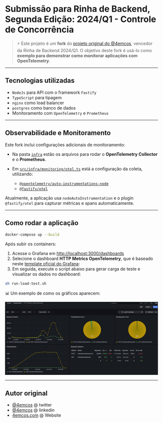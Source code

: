 # Submissão para Rinha de Backend, Segunda Edição: 2024/Q1 - Controle de Concorrência

> ⚡️ Este projeto é um **fork** do [projeto original do @4emcos](https://github.com/4emcos/rinha-de-backend-2024-q1-nodejs), vencedor da Rinha de Backend 2024/Q1.
> O objetivo deste fork é usá-lo como **exemplo para demonstrar como monitorar aplicações com OpenTelemetry**.

---

## Tecnologias utilizadas

* `NodeJs` para API com o framework `Fastify`
* `TypeScript` para tipagem
* `nginx` como load balancer
* `postgres` como banco de dados
* Monitoramento com `OpenTelemetry` e `Prometheus`

---

## Observabilidade e Monitoramento

Este fork inclui configurações adicionais de monitoramento:

* Na pasta [`infra`](./infra) estão os arquivos para rodar o **OpenTelemetry Collector** e o **Prometheus**.
* Em [`src/infra/monitoring/otel.ts`](./src/infra/monitoring/otel.ts) está a configuração da coleta, utilizando:

  * [`@opentelemetry/auto-instrumentations-node`](https://www.npmjs.com/package/@opentelemetry/auto-instrumentations-node)
  * [`@fastify/otel`](https://github.com/autotelic/fastify-opentelemetry)

Atualmente, a aplicação usa `nodeAutoInstrumentation` e o plugin `@fastify/otel` para capturar métricas e spans automaticamente.

---

## Como rodar a aplicação

```bash
docker-compose up --build
```

Após subir os containers:

1. Acesse o Grafana em [http://localhost:3000/dashboards](http://localhost:3000/dashboards)
2. Selecione o dashboard **HTTP Metrics OpenTelemetry**, que é baseado neste [template oficial do Grafana](https://grafana.com/grafana/dashboards/18860-http-metrics-opentelemetry/):
3. Em seguida, execute o script abaixo para gerar carga de teste e visualizar os dados no dashboard:

```bash
sh run-load-test.sh
```

📊 Um exemplo de como os gráficos aparecem:

![grafana.png](docs/grafana.png)

---

## Autor original

* [@4emcos](https://twitter.com/4emcos) @ twitter
* [@4emcos](https://www.linkedin.com/in/4emcos/) @ linkedin
* [4emcos.com](https://www.4emcos.com/) @ Website
